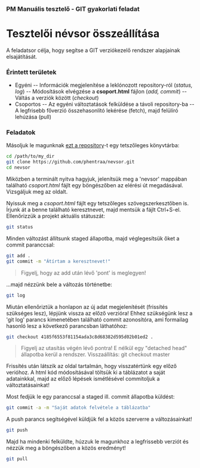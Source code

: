 ### PM Manuális tesztelő - GIT gyakorlati feladat
# Tesztelői névsor összeállítása

A feladatsor célja, hogy segítse a GIT verziókezelő rendszer alapjainak elsajátítását.

### Érintett területek

- Egyéni
-- Információk megjelenítése a leklónozott repository-ról (_status, log_)
-- Módosítások elvégzése a **csoport.html** fájlon (_add, commit_)
-- Váltás a verziók között (_checkout_)
- Csoportos
-- Az egyéni változtatások felküldése a távoli repository-ba
-- A legfrisebb főverzió összehasonlító lekérése (fetch), majd felülíró lehúzása (pull)

### Feladatok
Másoljuk le magunknak [ezt a repository][repo]-t egy tetszőleges könyvtárba:

```sh
cd /path/to/my_dir
git clone https://github.com/phentraa/nevsor.git
cd nevsor
```

Miközben a terminált nyitva hagyjuk, jelenítsük meg a 'nevsor' mappában található _csoport.html_ fájlt egy böngészőben az elérési út megadásával. Vizsgáljuk meg az oldalt.

Nyissuk meg a _csoport.html_ fájlt egy tetszőleges szövegszerkesztőben is.
Írjunk át a benne található keresztnevet, majd mentsük a fájlt Ctrl+S-el.
Ellenőrizzük a projekt aktuális státuszát:
```sh
git status
```

Minden változást állítsunk staged állapotba, majd véglegesítsük őket a commit paranccsal:
```sh
git add .
git commit -m "Átírtam a keresztnevet!"
```
> Figyelj, hogy az add után lévő 'pont' is meglegyen!

...majd nézzünk bele a változás történetbe:
```sh
git log
```

Miután ellenőriztük a honlapon az új adat megjelenítését (frissítés szükséges lesz), lépjünk vissza az előző verzióra!
Ehhez szükségünk lesz a 'git log' parancs kimenetében található commit azonosítóra, ami formailag hasonló lesz a következő parancsban láthatóhoz:
```sh
git checkout 4185f6553f81154ada3c8d68382d595d02b01ed2 .
```
> Figyelj az utasítás végén lévő pontra!
> E nélkül egy "detached head" állapotba kerül a rendszer. Visszaállítás: git checkout master

Frissítés után látszik az oldal tartalmán, hogy visszatértünk egy előző verióhoz.
A html kód módosításával töltsük ki a táblázatot a saját adatainkkal, majd az előző lépések ismétlésével commitoljuk a változtatásainkat!

Most fedjük le egy paranccsal a staged ill. commit állapotba küldést:
```sh
git commit -a -m "Saját adatok felvétele a táblázatba"
```

A push parancs segítségével küldjük fel a közös szerverre a változásainkat!
```sh
git push
```

Majd ha mindenki felküldte, húzzuk le magunkhoz a legfrissebb verziót és nézzük meg a böngészőben a közös eredményt!
```sh
git pull
```

[repo]: https://github.com/phentraa/nevsor.git
